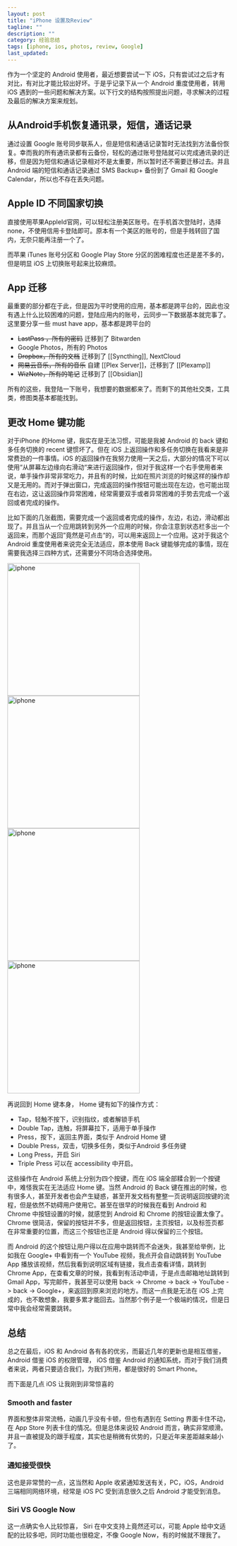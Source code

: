 ```yaml
---
layout: post
title: "iPhone 设置及Review"
tagline: ""
description: ""
category: 经验总结
tags: [iphone, ios, photos, review, Google]
last_updated: 
---
```


作为一个坚定的 Android 使用者，最近想要尝试一下 iOS，只有尝试过之后才有对比，有对比才能比较出好坏。于是乎记录下从一个 Android 重度使用者，转用 iOS 遇到的一些问题和解决方案。以下行文的结构按照提出问题，寻求解决的过程及最后的解决方案来规划。

## 从Android手机恢复通讯录，短信，通话记录
通过设置 Google 账号同步联系人，但是短信和通话记录暂时无法找到方法备份恢复。幸而我的所有通讯录都有云备份，轻松的通过账号登陆就可以完成通讯录的迁移，但是因为短信和通话记录相对不是太重要，所以暂时还不需要迁移过去。并且 Android 端的短信和通话记录通过 SMS Backup+ 备份到了 Gmail 和 Google Calendar，所以也不存在丢失问题。

## Apple ID 不同国家切换
直接使用苹果AppleId官网，可以轻松注册美区账号。在手机首次登陆时，选择 none，不使用信用卡登陆即可。原本有一个美区的账号的，但是手贱转回了国内，无奈只能再注册一个了。

而苹果 iTunes 账号分区和 Google Play Store 分区的困难程度也还是差不多的，但是明显 iOS 上切换账号起来比较麻烦。

## App 迁移
最重要的部分都在于此，但是因为平时使用的应用，基本都是跨平台的，因此也没有遇上什么比较困难的问题，登陆应用内的账号，云同步一下数据基本就完事了。这里要分享一些 must have app，基本都是跨平台的

- ~~LastPass ，所有的密码~~ 迁移到了 Bitwarden
- Google Photos，所有的 Photos
- ~~Dropbox，所有的文档~~ 迁移到了 [[Syncthing]], NextCloud
- ~~网易云音乐，所有的音乐~~ 自建 [[Plex Server]]，迁移到了 [[Plexamp]]
- ~~WizNote，所有的笔记~~ 迁移到了 [[Obsidian]]

所有的这些，我登陆一下账号，我想要的数据都来了。而剩下的其他社交类，工具类，修图类基本都能找到。

## 更改 Home 键功能
对于iPhone 的Home 键，我实在是无法习惯，可能是我被 Android 的 back 键和多任务切换的 recent 键惯坏了。但在 iOS 上返回操作和多任务切换在我看来是非常费劲的一件事情。iOS 的返回操作在我努力使用一天之后，大部分的情况下可以使用“从屏幕左边缘向右滑动“来进行返回操作，但对于我这样一个右手使用者来说，单手操作非常非常吃力，并且有的时候，比如在照片浏览的时候这样的操作却又是无用的。而对于弹出窗口，完成返回的操作按钮可能出现在左边，也可能出现在右边，这让返回操作异常困难，经常需要双手或者异常困难的手势去完成一个返回或者完成的操作。

比如下面的几张截图，需要完成一个返回或者完成的操作，左边，右边，滑动都出现了。并且当从一个应用跳转到另外一个应用的时候，你会注意到状态栏多出一个返回来，而那个返回”竟然是可点击“的，可以用来返回上一个应用。这对于我这个 Android 重度使用者来说完全无法适应，原本使用 Back 键能够完成的事情，现在需要我选择三四种方式，还需要分不同场合选择使用。

<img src="https://lh4.googleusercontent.com/-k7LTODJdIcI/WFAQbq1d4ZI/AAAAAAABHbc/KnHT364EljIMst5RNNjoJGKD67-zmSKwQCL0B/w506-h900-no/iphone_back_1.jpg" width="300px" alt="iphone"/>

<img src="https://lh4.googleusercontent.com/-_9CYm2DdnyU/WFAQbpa9V6I/AAAAAAABHbc/mUuzEXMTN4cev9nHqXMyvH00XgBidrhygCL0B/w506-h900-no/iphone_back_2.jpg" width="300px" alt="iphone"/>

<img src="https://lh6.googleusercontent.com/-y9sIdj7XszY/WFAQbqIlBMI/AAAAAAABHbc/M95ldBUNfxQjZ9a823wIED2sKFj_UcExwCL0B/w506-h900-no/iphone_back_3.jpg" width="300px" alt="iphone"/>

<img src="https://lh6.googleusercontent.com/-7c4drqCv8SU/WFAQbs2SBpI/AAAAAAABHbc/OnmlqdzLwJ8rAM4UgM4fFhM2kUL9RTB7wCL0B/w506-h900-no/iphone_back_4.jpg" width="300px" alt="iphone"/>


再说回到 Home 键本身， Home 键有如下的操作方式：

- Tap，轻触不按下，识别指纹，或者解锁手机
- Double Tap，连触，将屏幕拉下，适用于单手操作
- Press，按下，返回主界面，类似于 Android Home 键
- Double Press，双击，切换多任务，类似于Android 多任务键
- Long Press，开启 Siri
- Triple Press 可以在 accessibility 中开启。

这些操作在 Android 系统上分别为四个按键，而在 iOS 端全部糅合到一个按键中，难怪我实在无法适应 Home 键。当然 Android 的 Back 键在推出的时候，也有很多人，甚至开发者也会产生疑惑，甚至开发文档有整整一页说明返回按键的流程，但是依然不妨碍用户使用它。甚至在很早的时候我在看到 Android 和 Chrome 中按钮设置的时候，就感觉到 Android 和 Chrome 的按钮设置太像了。Chrome 很简洁，保留的按钮并不多，但是返回按钮，主页按钮，以及标签页都在非常重要的位置，而这三个按钮也正是 Android 得以保留的三个按钮。

而 Android 的这个按钮让用户得以在应用中跳转而不会迷失，我甚至给举例，比如我在 Google+ 中看到有一个 YouTube 视频，我点开会自动跳转到 YouTube App 播放该视频，然后我看到说明区域有链接，我点击查看详情，跳转到 Chrome App，在查看文章的时候，我看到有活动申请，于是点击邮箱地址跳转到 Gmail App，写完邮件，我甚至可以使用 back -> Chrome -> back -> YouTube -> back -> Google+，来返回到原来浏览的地方。而这一点我是无法在 iOS 上完成的，也不敢想象，我要多累才能回去。当然那个例子是一个极端的情况，但是日常中我会经常需要跳转。

## 总结
总之在最后，iOS 和 Android 各有各的优劣，而最近几年的更新也是相互借鉴，Android 借鉴 iOS 的权限管理， iOS 借鉴 Android 的通知系统，而对于我们消费者来说，两者只要适合我们，为我们所用，都是很好的 Smart Phone。

而下面是几点 iOS 让我刚到非常惊喜的

### Smooth and faster
界面和整体非常流畅，动画几乎没有卡顿，但也有遇到在 Setting 界面卡住不动，在 App Store 列表卡住的情况。但是总体来说较 Android 而言，确实非常顺滑。并且一直被提及的跟手程度，其实也是稍微有优势的，只是近年来差距越来越小了。

### 通知接受很快
这也是非常赞的一点，这当然和 Apple 收紧通知发送有关，PC，iOS，Android 三端相同网络环境，经常是 iOS PC 受到消息很久之后 Android 才能受到消息。

### Siri VS Google Now
这一点确实令人比较惊喜， Siri 在中文支持上竟然还可以，可能 Apple 给中文适配的比较多吧，同时功能也很稳定，不像 Google Now，有的时候就不理我了。

